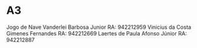 # A3
Jogo de Nave
Vanderlei Barbosa Junior RA: 942212959
Vinicius da Costa Gimenes Fernandes RA: 942212669
Laertes de Paula Afonso Júnior RA: 942212887
